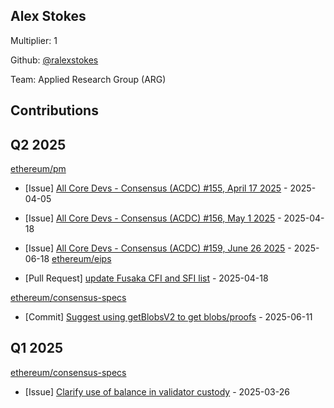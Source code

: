 
## Alex Stokes
Multiplier: 1

Github: [@ralexstokes](https://github.com/ralexstokes)

Team: Applied Research Group (ARG)

## Contributions

## Q2 2025


[ethereum/pm](https://github.com/ethereum/pm)
* [Issue] [All Core Devs - Consensus (ACDC) #155, April 17 2025](https://github.com/ethereum/pm/issues/1434) - 2025-04-05

* [Issue] [All Core Devs - Consensus (ACDC) #156, May 1 2025](https://github.com/ethereum/pm/issues/1490) - 2025-04-18
* [Issue] [All Core Devs - Consensus (ACDC) #159, June 26 2025](https://github.com/ethereum/pm/issues/1579) - 2025-06-18
[ethereum/eips](https://github.com/ethereum/eips)
* [Pull Request] [update Fusaka CFI and SFI list](https://github.com/ethereum/EIPs/pull/9664) - 2025-04-18

[ethereum/consensus-specs](https://github.com/ethereum/consensus-specs)
* [Commit] [Suggest using getBlobsV2 to get blobs/proofs](https://github.com/ethereum/consensus-specs/commit/d86ca1f8704403e0c8ea972cf17d7399382a584d) - 2025-06-11
## Q1 2025

[ethereum/consensus-specs](https://github.com/ethereum/consensus-specs)
* [Issue] [Clarify use of balance in validator custody](https://github.com/ethereum/consensus-specs/issues/4212) - 2025-03-26
